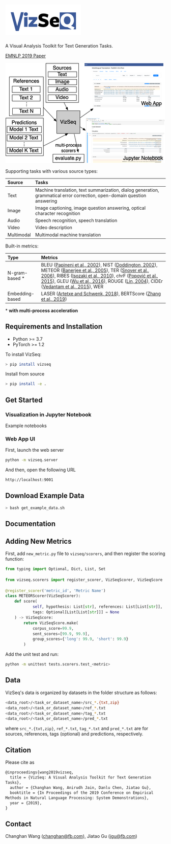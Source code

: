 # <img src="logo.png" alt="VizSeq">
A Visual Analysis Toolkit for Text Generation Tasks.

[EMNLP 2019 Paper](https://arxiv.org/abs/1909.05424)

<img src="docs/_static/vizseq_overview.png" alt="VizSeq Overview">

 Supporting tasks with various source types:

| Source | Tasks |
| :--- | :--- |
| Text | Machine translation, text summarization, dialog generation, grammatical error correction, open-domain question answering |
| Image | Image captioning, image question answering, optical character recognition                                                |
| Audio | Speech recognition, speech translation                                                                                   |
| Video | Video description                                                                                                        |
| Multimodal | Multimodal machine translation

Built-in metrics:

| Type | Metrics |
| :--- | :--- |
| N-gram-based * | BLEU ([Papineni et al., 2002](https://www.aclweb.org/anthology/P02-1040)), NIST ([Doddington, 2002](http://www.mt-archive.info/HLT-2002-Doddington.pdf)), METEOR ([Banerjee et al., 2005](https://www.aclweb.org/anthology/W05-0909)), TER ([Snover et al., 2006](http://mt-archive.info/AMTA-2006-Snover.pdf)), RIBES ([Isozaki et al., 2010](https://www.aclweb.org/anthology/D10-1092)), chrF ([Popović et al., 2015](https://www.aclweb.org/anthology/W15-3049)), GLEU ([Wu et al., 2016](https://arxiv.org/pdf/1609.08144.pdf)), ROUGE ([Lin, 2004](https://www.aclweb.org/anthology/W04-1013)), CIDEr ([Vedantam et al., 2015](https://www.cv-foundation.org/openaccess/content_cvpr_2015/papers/Vedantam_CIDEr_Consensus-Based_Image_2015_CVPR_paper.pdf)), WER |
| Embedding-based | LASER ([Artetxe and Schwenk, 2018](https://arxiv.org/pdf/1812.10464.pdf)), BERTScore ([Zhang et al., 2019](https://arxiv.org/pdf/1904.09675.pdf)) |

\* **with multi-process acceleration**

## Requirements and Installation
* Python >= 3.7
* PyTorch >= 1.2

To install VizSeq:
```bash
> pip install vizseq
```

Install from source
```bash
> pip install -e .
```

## Get Started
### Visualization in Jupyter Notebook
Example notebooks

### Web App UI
First, launch the web server
```bash
python -m vizseq.server
```

And then, open the following URL
```text
http://localhost:9001
```

## Download Example Data
```bash
> bash get_example_data.sh
```

## Documentation

## Adding New Metrics
First, add `new_metric.py` file to `vizseq/scorers`, and then register the scoring function: 

```python
from typing import Optional, Dict, List, Set

from vizseq.scorers import register_scorer, VizSeqScorer, VizSeqScore

@register_scorer('metric_id', 'Metric Name')
class METEORScorer(VizSeqScorer):
    def score(
            self, hypothesis: List[str], references: List[List[str]],
            tags: Optional[List[List[str]]] = None
    ) -> VizSeqScore:
        return VizSeqScore.make(
            corpus_score=99.9,
            sent_scores=[99.9, 99.9],
            group_scores={'long': 99.9, 'short': 99.9}
        )
``` 
Add the unit test and run:
```bash
python -m unittest tests.scorers.test_<metric>
```

## Data
VizSeq's data is organized by datasets in the folder structure as follows:
```bash
<data_root>/<task_or_dataset_name>/src_*.{txt,zip}
<data_root>/<task_or_dataset_name>/ref_*.txt
<data_root>/<task_or_dataset_name>/tag_*.txt
<data_root>/<task_or_dataset_name>/pred_*.txt
```
where `src_*.{txt,zip}`, `ref_*.txt`, `tag_*.txt` and `pred_*.txt` are for sources, references, tags (optional) and predictions, respectively.


## Citation
Please cite as
```
@inproceedings{wang2019vizseq,
  title = {VizSeq: A Visual Analysis Toolkit for Text Generation Tasks},
  author = {Changhan Wang, Anirudh Jain, Danlu Chen, Jiatao Gu},
  booktitle = {In Proceedings of the 2019 Conference on Empirical Methods in Natural Language Processing: System Demonstrations},
  year = {2019},
}
```

## Contact
Changhan Wang ([changhan@fb.com](mailto:changhan@fb.com)), Jiatao Gu ([jgu@fb.com](mailto:jgu@fb.com))
